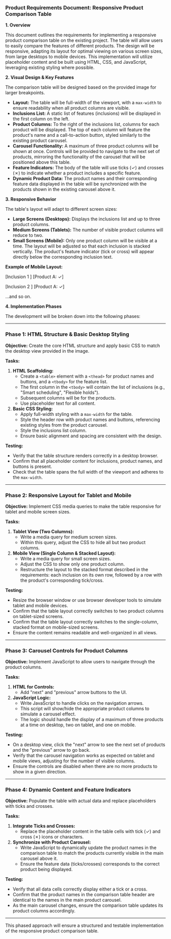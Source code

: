 ### **Product Requirements Document: Responsive Product Comparison Table**

**1. Overview**

This document outlines the requirements for implementing a responsive product comparison table on the existing project. The table will allow users to easily compare the features of different products. The design will be responsive, adapting its layout for optimal viewing on various screen sizes, from large desktops to mobile devices. This implementation will utilize placeholder content and be built using HTML, CSS, and JavaScript, leveraging existing styling where possible.

**2. Visual Design & Key Features**

The comparison table will be designed based on the provided image for larger breakpoints.

- **Layout:** The table will be full-width of the viewport, with a `max-width` to ensure readability when all product columns are visible.
- **Inclusions List:** A static list of features (inclusions) will be displayed in the first column on the left.
- **Product Columns:** To the right of the inclusions list, columns for each product will be displayed. The top of each column will feature the product's name and a call-to-action button, styled similarly to the existing product carousel.
- **Carousel Functionality:** A maximum of three product columns will be shown at once. Controls will be provided to navigate to the next set of products, mirroring the functionality of the carousel that will be positioned above this table.
- **Feature Indicators:** The body of the table will use ticks (✓) and crosses (✗) to indicate whether a product includes a specific feature.
- **Dynamic Product Data:** The product names and their corresponding feature data displayed in the table will be synchronized with the products shown in the existing carousel above it.

**3. Responsive Behavior**

The table's layout will adapt to different screen sizes:

- **Large Screens (Desktops):** Displays the inclusions list and up to three product columns.
- **Medium Screens (Tablets):** The number of visible product columns will reduce to two.
- **Small Screens (Mobile):** Only one product column will be visible at a time. The layout will be adjusted so that each inclusion is stacked vertically. The product's feature indicator (tick or cross) will appear directly below the corresponding inclusion text.

**Example of Mobile Layout:**

[Inclusion 1 ]
[Product A: ✓]

[Inclusion 2 ]
[Product A: ✓]

...and so on.

**4. Implementation Phases**

The development will be broken down into the following phases:

---

### **Phase 1: HTML Structure & Basic Desktop Styling**

**Objective:** Create the core HTML structure and apply basic CSS to match the desktop view provided in the image.

**Tasks:**

1.  **HTML Scaffolding:**
    - Create a `<table>` element with a `<thead>` for product names and buttons, and a `<tbody>` for the feature list.
    - The first column in the `<tbody>` will contain the list of inclusions (e.g., "Smart scheduling", "Flexible holds").
    - Subsequent columns will be for the products.
    - Use placeholder text for all content.
2.  **Basic CSS Styling:**
    - Apply full-width styling with a `max-width` for the table.
    - Style the header row with product names and buttons, referencing existing styles from the product carousel.
    - Style the inclusions list column.
    - Ensure basic alignment and spacing are consistent with the design.

**Testing:**

- Verify that the table structure renders correctly in a desktop browser.
- Confirm that all placeholder content for inclusions, product names, and buttons is present.
- Check that the table spans the full width of the viewport and adheres to the `max-width`.

---

### **Phase 2: Responsive Layout for Tablet and Mobile**

**Objective:** Implement CSS media queries to make the table responsive for tablet and mobile screen sizes.

**Tasks:**

1.  **Tablet View (Two Columns):**
    - Write a media query for medium screen sizes.
    - Within this query, adjust the CSS to hide all but two product columns.
2.  **Mobile View (Single Column & Stacked Layout):**
    - Write a media query for small screen sizes.
    - Adjust the CSS to show only one product column.
    - Restructure the layout to the stacked format described in the requirements: each inclusion on its own row, followed by a row with the product's corresponding tick/cross.

**Testing:**

- Resize the browser window or use browser developer tools to simulate tablet and mobile devices.
- Confirm that the table layout correctly switches to two product columns on tablet-sized screens.
- Confirm that the table layout correctly switches to the single-column, stacked format on mobile-sized screens.
- Ensure the content remains readable and well-organized in all views.

---

### **Phase 3: Carousel Controls for Product Columns**

**Objective:** Implement JavaScript to allow users to navigate through the product columns.

**Tasks:**

1.  **HTML for Controls:**
    - Add "next" and "previous" arrow buttons to the UI.
2.  **JavaScript Logic:**
    - Write JavaScript to handle clicks on the navigation arrows.
    - This script will show/hide the appropriate product columns to simulate a carousel effect.
    - The logic should handle the display of a maximum of three products at a time on desktop, two on tablet, and one on mobile.

**Testing:**

- On a desktop view, click the "next" arrow to see the next set of products and the "previous" arrow to go back.
- Verify that the carousel navigation works as expected on tablet and mobile views, adjusting for the number of visible columns.
- Ensure the controls are disabled when there are no more products to show in a given direction.

---

### **Phase 4: Dynamic Content and Feature Indicators**

**Objective:** Populate the table with actual data and replace placeholders with ticks and crosses.

**Tasks:**

1.  **Integrate Ticks and Crosses:**
    - Replace the placeholder content in the table cells with tick (✓) and cross (✗) icons or characters.
2.  **Synchronize with Product Carousel:**
    - Write JavaScript to dynamically update the product names in the comparison table to match the products currently visible in the main carousel above it.
    - Ensure the feature data (ticks/crosses) corresponds to the correct product being displayed.

**Testing:**

- Verify that all data cells correctly display either a tick or a cross.
- Confirm that the product names in the comparison table header are identical to the names in the main product carousel.
- As the main carousel changes, ensure the comparison table updates its product columns accordingly.

---

This phased approach will ensure a structured and testable implementation of the responsive product comparison table.
